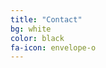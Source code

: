 ```yaml
---
title: "Contact"
bg: white
color: black
fa-icon: envelope-o
---
```


<p id="sent"></p>

<script type="text/javascript">
  var hash = window.location.hash.substr(1);
  if (hash == 'sent') {
    document.getElementById("sent").innerHTML = '<h2>Thank you for contacting us!</h2>';
  } else {
    document.getElementById("sent").innerHTML = "\
      <h3>We're looking for people to contribute to the project</h3>\
      <form action='https://getsimpleform.com/messages?form_api_token=577e18e3c46aa7071a2c4bdbfe67c46b' method='post'>\
        <input type='hidden' name='redirect_to' value='http://memair.com/#sent' />\
        name:<br>\
        <input name='name' type='text' style='color: #101010; width:100%'/><br>\
        email:<br>\
        <input name='email' type='text' style='color: #101010; width:100%'/><br>\
        message:<br>\
        <textarea name='message' style='color: #101010; width:100%'></textarea><br>\
        <input type='submit' value='Send' style='color: #A0A0A0;'/>\
      </form>\
    ";
  }
</script>
